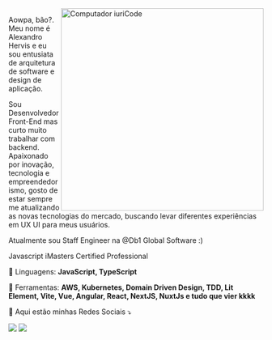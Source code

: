 
  <img  align="right" src="https://raw.githubusercontent.com/MicaelliMedeiros/micaellimedeiros/master/image/computer-illustration.png" min-width="400px" max-width="400px" width="400px" alt="Computador iuriCode">
  

<p align="left"> 
Aowpa, bão?. Meu nome é Alexandro Hervis e eu sou entusiata de arquitetura de software e design de aplicação. 
  
Sou Desenvolvedor Front-End mas curto muito trabalhar com backend. Apaixonado por inovação, tecnologia e empreendedorismo, gosto de estar sempre me atualizando as novas tecnologias do mercado, buscando levar diferentes experiências em UX UI para meus usuários. 

Atualmente sou Staff Engineer na @Db1 Global Software :) 

Javascript iMasters Certified Professional

</p>

<p align="left">
  🦄  Linguagens: <strong>JavaScript, TypeScript</strong>
</p>

<p align="left">
  💼 Ferramentas: <strong> AWS, Kubernetes, Domain Driven Design, TDD, Lit Element, Vite, Vue, Angular, React, NextJS, NuxtJs e tudo que vier kkkk</strong>
</p>

<p align="left">
  💌 Aqui estão minhas Redes Sociais ⤵️
</p>

<p align="left">
  
  <a href="https://www.linkedin.com/in/alexandro-willian-hervis/" alt="Linkedin">
  <img src="https://img.shields.io/badge/-Linkedin-0e76a8?style=flat-square&logo=Linkedin&logoColor=white&link=https://www.linkedin.com/in/alexandro-willian-hervis/" /></a>

  


  <a href="#" alt="Instagram">
  <img src="https://img.shields.io/badge/-Instagram-DF0174?style=flat-square&labelColor=DF0174&logo=instagram&logoColor=white&link=https://www.instagram.com/alexandro_hervis/"/></a>
</p>
